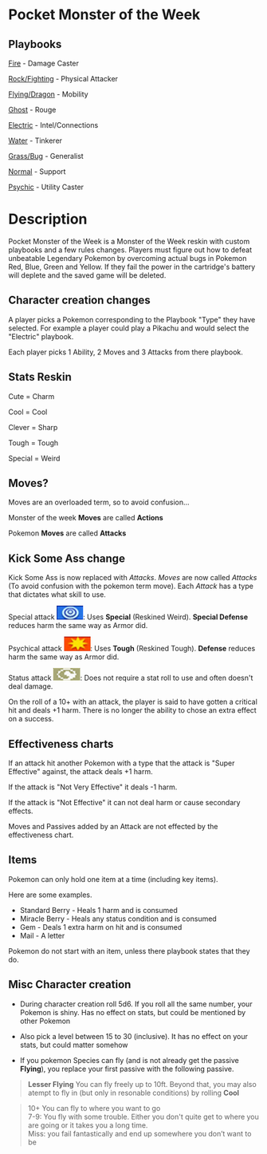 # Pocket Monster of the Week

## Playbooks

[Fire](Playbooks/fire.md) - Damage Caster

[Rock/Fighting](Playbooks/rock.md) - Physical Attacker

[Flying/Dragon](Playbooks/flying.md) - Mobility

[Ghost](Playbooks/ghost.md) - Rouge

[Electric](Playbooks/electric.md) - Intel/Connections

[Water](Playbooks/water.md) - Tinkerer

[Grass/Bug](Playbooks/grass.md) - Generalist

[Normal](Playbooks/normal.md) - Support

[Psychic](Playbooks/psychic.md) - Utility Caster

# Description	

Pocket Monster of the Week is a Monster of the Week reskin with custom playbooks and a few rules changes.
Players must figure out how to defeat unbeatable Legendary Pokemon by overcoming actual bugs in Pokemon Red, Blue, Green and Yellow. If they fail the power in the cartridge's battery will deplete and the saved game will be deleted. 

## Character creation changes

A player picks a Pokemon corresponding to the Playbook "Type" they have selected. For example a player could play a Pikachu and would select the "Electric" playbook.

Each player picks 1 Ability, 2 Moves and 3 Attacks from there playbook.

## Stats Reskin

Cute = Charm

Cool = Cool

Clever = Sharp

Tough = Tough

Special = Weird


## Moves?

Moves are an overloaded term, so to avoid confusion...

Monster of the week **Moves** are called **Actions**

Pokemon **Moves** are called **Attacks**

## Kick Some Ass change

Kick Some Ass is now replaced with *Attacks*. *Moves* are now called *Attacks* (To avoid confusion with the pokemon term move). Each *Attack* has a type that dictates what skill to use.

Special attack ![](Playbooks/images/special.png): Uses **Special** (Reskined Weird). **Special Defense** reduces harm the same way as Armor did.

Psychical attack ![](Playbooks/images/physical.png): Uses **Tough** (Reskined Tough). **Defense** reduces harm the same way as Armor did.

Status attack ![](Playbooks/images/status.png): Does not require a stat roll to use and often doesn't deal damage. 

On the roll of a 10+ with an attack, the player is said to have gotten a critical hit and deals +1 harm. There is no longer the ability to chose an extra effect on a success.

## Effectiveness charts

If an attack hit another Pokemon with a type that the attack is "Super Effective" against, the attack deals +1 harm.

If the attack is "Not Very Effective" it deals -1 harm.

If the attack is "Not Effective" it can not deal harm or cause secondary effects.

Moves and Passives added by an Attack are not effected by the effectiveness chart.

## Items

Pokemon can only hold one item at a time (including key items).

Here are some examples.

* Standard Berry - Heals 1 harm and is consumed
* Miracle Berry - Heals any status condition and is consumed
* Gem - Deals 1 extra harm on hit and is consumed
* Mail - A letter

Pokemon do not start with an item, unless there playbook states that they do.

## Misc Character creation

* During character creation roll 5d6. If you roll all the same number, your Pokemon is shiny. Has no effect on stats, but could be mentioned by other Pokemon

* Also pick a level between 15 to 30 (inclusive). It has no effect on your stats, but could matter somehow

* If you pokemon Species can fly (and is not already get the passive **Flying**), you replace your first passive with the following passive.

> **Lesser Flying** You can fly freely up to 10ft. Beyond that, you may also atempt to fly in (but only in resonable conditions) by rolling **Cool**

> 10+ You can fly to where you want to go  
> 7-9: You fly with some trouble. Either you don't quite get to where you are going or it takes you a long time.  
> Miss: you fail fantastically and end up somewhere you don’t want to be
